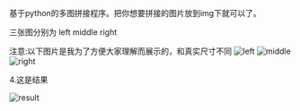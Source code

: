 基于python的多图拼接程序。把你想要拼接的图片放到img下就可以了。

三张图分别为 left  middle  right

注意:以下图片是我为了方便大家理解而展示的，和真实尺寸不同
![left](https://github.com/user-attachments/assets/feec8494-b607-4cdd-8e0f-b7809a604af3)
![middle](https://github.com/user-attachments/assets/6fb2a53a-7a0a-4fd1-8f13-704221f5d9ed)
![right](https://github.com/user-attachments/assets/2268d20e-accc-4ec9-8b94-a5e74539950c)



4.这是结果

![result](https://github.com/user-attachments/assets/25fea949-805b-4e00-9b58-364da74bed8f)
